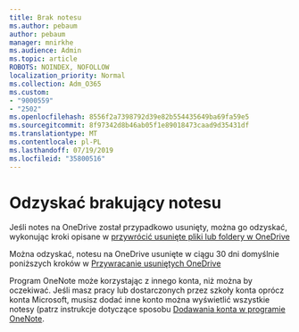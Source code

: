```yaml
---
title: Brak notesu
ms.author: pebaum
author: pebaum
manager: mnirkhe
ms.audience: Admin
ms.topic: article
ROBOTS: NOINDEX, NOFOLLOW
localization_priority: Normal
ms.collection: Adm_O365
ms.custom:
- "9000559"
- "2502"
ms.openlocfilehash: 8556f2a7398792d39e82b554435649ba69fa59e5
ms.sourcegitcommit: 8f97342d8b46ab05f1e89018473caad9d35431df
ms.translationtype: MT
ms.contentlocale: pl-PL
ms.lasthandoff: 07/19/2019
ms.locfileid: "35800516"
---
```

# <a name="recover-missing-notebook"></a>Odzyskać brakujący notesu

Jeśli notes na OneDrive został przypadkowo usunięty, można go odzyskać, wykonując kroki opisane w [przywrócić usunięte pliki lub foldery w OneDrive](https://support.office.com/article/949ada80-0026-4db3-a953-c99083e6a84f)

Można odzyskać, notesu na OneDrive usunięte w ciągu 30 dni domyślnie poniższych kroków w [Przywracanie usuniętych OneDrive](https://docs.microsoft.com/onedrive/restore-deleted-onedrive)

Program OneNote może korzystając z innego konta, niż można by oczekiwać. Jeśli masz pracy lub dostarczonych przez szkoły konta oprócz konta Microsoft, musisz dodać inne konto można wyświetlić wszystkie notesy (patrz instrukcje dotyczące sposobu [Dodawania konta w programie OneNote](https://support.office.com/article/5afff855-54ee-47e4-a773-db048d4ac299).